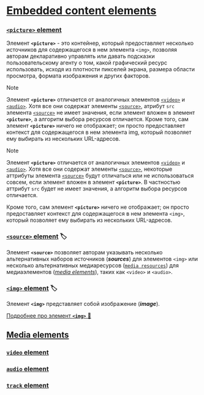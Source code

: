 # [Embedded content elements](https://html.spec.whatwg.org/multipage/embedded-content.html#embedded-content)

### [`<picture>` element](https://html.spec.whatwg.org/multipage/embedded-content.html#the-picture-element)

Элемент **`<picture>`** - это контейнер, который предоставляет несколько источников для содержащегося в нем элемента `<img>`, позволяя авторам декларативно управлять или давать подсказки пользовательскому агенту о том, какой графический ресурс использовать, исходя из плотности пикселей экрана, размера области просмотра, формата изображения и других факторов.

> [!NOTE]
> Элемент **`<picture>`** отличается от аналогичных элементов [`<video>`](https://html.spec.whatwg.org/multipage/media.html#the-video-element) и [`<audio>`](https://html.spec.whatwg.org/multipage/media.html#the-audio-element). Хотя все они содержат элементы [`<source>`](https://html.spec.whatwg.org/multipage/embedded-content.html#the-source-element), атрибут `src` элемента [`<source>`](https://html.spec.whatwg.org/multipage/embedded-content.html#the-source-element) не имеет значения, если элемент вложен в элемент **`<picture>`**, а алгоритм выбора ресурсов отличается. Кроме того, сам элемент **`<picture>`** ничего не отображает; он просто предоставляет контекст для содержащегося в нем элемента img, который позволяет ему выбирать из нескольких URL-адресов.

> [!NOTE]
> Элемент **`<picture>`** отличается от аналогичных элементов [`<video>`](https://html.spec.whatwg.org/multipage/media.html#the-video-element) и [`<audio>`](https://html.spec.whatwg.org/multipage/media.html#the-audio-element). Хотя все они содержат элементы [`<source>`](https://html.spec.whatwg.org/multipage/embedded-content.html#the-source-element), некоторые аттрибуты элемента [`<source>`](https://html.spec.whatwg.org/multipage/embedded-content.html#the-source-element) будут отличаться или не использоваться совсем, если элемент вложен в элемент **`<picture>`**. В частностью аттрибут `src` будет не имеет значения, а алгоритм выбора ресурсов отличается.
>
> Кроме того, сам элемент **`<picture>`** ничего не отображает; он просто предоставляет контекст для содержащегося в нем элемента `<img>`, который позволяет ему выбирать из нескольких URL-адресов.

### [`<source>` element](https://html.spec.whatwg.org/multipage/embedded-content.html#the-source-element) 🏷️

Элемент **`<source>`** позволяет авторам указывать несколько альтернативных наборов источников (***sources***) для элементов `<img>` или несколько альтернативных медиаресурсов ([`media resources`](https://html.spec.whatwg.org/multipage/media.html#media-resource)) для медиаэлементов ([*media elements*](https://html.spec.whatwg.org/multipage/media.html#media-element)), таких как `<video>` и `<audio>`.

### [`<img>` element](https://html.spec.whatwg.org/multipage/embedded-content.html#the-img-element) 🏷️

Элемент **`<img>`** представляет собой изображение (***image***).

[Подробнее про элемент **`<img>`** 📂](./images.md)

## [Media elements](https://html.spec.whatwg.org/multipage/media.html#media-elements)

### [`video` element](https://html.spec.whatwg.org/multipage/media.html#the-video-element)

### [`audio` element](https://html.spec.whatwg.org/multipage/media.html#the-audio-element)

### [`track` element](https://html.spec.whatwg.org/multipage/media.html#the-track-element)
